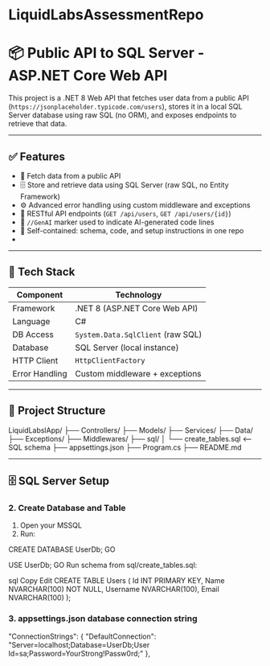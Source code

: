 # LiquidLabsAssessmentRepo

# 📦 Public API to SQL Server - ASP.NET Core Web API

This project is a .NET 8 Web API that fetches user data from a public API (`https://jsonplaceholder.typicode.com/users`), stores it in a local SQL Server database using raw SQL (no ORM), and exposes endpoints to retrieve that data.

---

## ✅ Features

- 🔌 Fetch data from a public API
- 🗄️ Store and retrieve data using SQL Server (raw SQL, no Entity Framework)
- ⚙️ Advanced error handling using custom middleware and exceptions
- 📡 RESTful API endpoints (`GET /api/users`, `GET /api/users/{id}`)
- 🧠 `//GenAI` marker used to indicate AI-generated code lines
- 📁 Self-contained: schema, code, and setup instructions in one repo
- 
- ---

## 🧰 Tech Stack

| Component    | Technology        |
|--------------|-------------------|
| Framework    | .NET 8 (ASP.NET Core Web API) |
| Language     | C#                |
| DB Access    | `System.Data.SqlClient` (raw SQL) |
| Database     | SQL Server (local instance) |
| HTTP Client  | `HttpClientFactory` |
| Error Handling | Custom middleware + exceptions |

---

## 📁 Project Structure

LiquidLabslApp/
├── Controllers/
├── Models/
├── Services/
├── Data/
├── Exceptions/
├── Middlewares/
├── sql/
│ └── create_tables.sql <-- SQL schema
├── appsettings.json
├── Program.cs
├── README.md

---

## 🗄️ SQL Server Setup
  
### 2. Create Database and Table

1. Open your MSSQL
2. Run:

CREATE DATABASE UserDb;
GO

USE UserDb;
GO
Run schema from sql/create_tables.sql:

sql
Copy
Edit
CREATE TABLE Users (
    Id INT PRIMARY KEY,
    Name NVARCHAR(100) NOT NULL,
    Username NVARCHAR(100),
    Email NVARCHAR(100)
);

### 3. appsettings.json database connection string 

"ConnectionStrings": {
    "DefaultConnection": "Server=localhost;Database=UserDb;User Id=sa;Password=YourStrong!Passw0rd;"
  },
